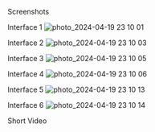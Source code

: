 Screenshots

Interface 1
![photo_2024-04-19 23 10 01](https://github.com/pavanbotla/TechProject/assets/156607409/a45271af-a7e5-466c-98ec-76e8ac093e31)

Interface 2
![photo_2024-04-19 23 10 03](https://github.com/pavanbotla/TechProject/assets/156607409/f4920342-361c-4110-94b5-b6a728abc737)

Interface 3
![photo_2024-04-19 23 10 05](https://github.com/pavanbotla/TechProject/assets/156607409/13eda6f6-6739-458e-b658-f132fb8802ec)

Interface 4
![photo_2024-04-19 23 10 06](https://github.com/pavanbotla/TechProject/assets/156607409/2d0aedf4-00ab-4bc4-a068-794fd281c594)

Interface 5
![photo_2024-04-19 23 10 13](https://github.com/pavanbotla/TechProject/assets/156607409/91c0236f-f949-4c5e-acc8-6f8f7aba97d9)

Interface 6
![photo_2024-04-19 23 10 14](https://github.com/pavanbotla/TechProject/assets/156607409/417623f2-a93c-4035-8274-09757b1ace8b)


Short Video
